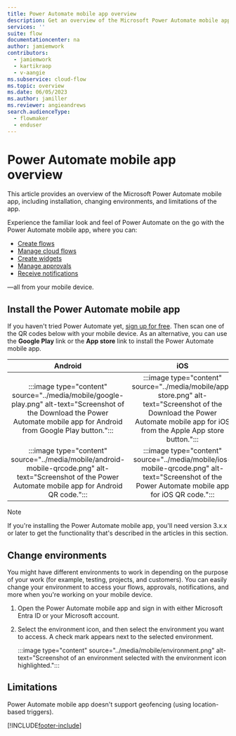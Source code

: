 ```yaml
---
title: Power Automate mobile app overview
description: Get an overview of the Microsoft Power Automate mobile app, including installation, changing environments, and limitations of the app.
services: ''
suite: flow
documentationcenter: na
author: jamiemwork
contributors:
  - jamiemwork
  - kartikraop
  - v-aangie
ms.subservice: cloud-flow
ms.topic: overview
ms.date: 06/05/2023
ms.author: jamiller
ms.reviewer: angieandrews
search.audienceType: 
  - flowmaker
  - enduser
---
```


# Power Automate mobile app overview

This article provides an overview of the Microsoft Power Automate mobile app, including installation, changing environments, and limitations of the app.

Experience the familiar look and feel of Power Automate on the go with the Power Automate mobile app, where you can:

- [Create flows](mobile-create-flow.md)
- [Manage cloud flows](manage-cloud-flows.md)
- [Create widgets](widgets.md)
- [Manage approvals](manage-approvals.md)
- [Receive notifications](notifications.md)

&mdash;all from your mobile device.

## Install the Power Automate mobile app

If you haven't tried Power Automate yet, [sign up for free](../sign-up-sign-in.md). Then scan one of the QR codes below with your mobile device. As an alternative, you can use the **Google Play** link or the **App store** link to install the Power Automate mobile app.

| Android | iOS  |
| :---:   | :---:  |
| :::image type="content" source="../media/mobile/google-play.png" alt-text="Screenshot of the Download the Power Automate mobile app for Android from Google Play button.":::  | :::image type="content" source="../media/mobile/app-store.png" alt-text="Screenshot of the Download the Power Automate mobile app for iOS from the Apple App store button."::: |
| :::image type="content" source="../media/mobile/android-mobile-qrcode.png" alt-text="Screenshot of the Power Automate mobile app for Android QR code.":::  | :::image type="content" source="../media/mobile/ios-mobile-qrcode.png" alt-text="Screenshot of the Power Automate mobile app for iOS QR code.":::    |

> [!NOTE]
>
> If you're installing the Power Automate mobile app, you'll need version 3.x.x or later to get the functionality that's described in the articles in this section.

## Change environments

You might have different environments to work in depending on the purpose of your work (for example, testing, projects, and customers). You can easily change your environment to access your flows, approvals, notifications, and more when you're working on your mobile device.

1. Open the Power Automate mobile app and sign in with either Microsoft Entra ID or your Microsoft account.

1. Select the environment icon, and then select the environment you want to access. A check mark appears next to the selected environment.

    :::image type="content" source="../media/mobile/environment.png" alt-text="Screenshot of an environment selected with the environment icon highlighted.":::

## Limitations

Power Automate mobile app doesn't support geofencing (using location-based triggers).

[!INCLUDE[footer-include](../includes/footer-banner.md)]